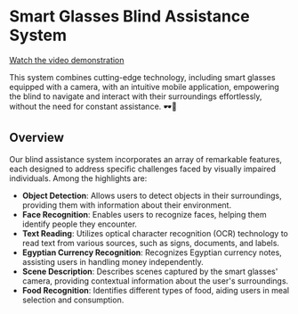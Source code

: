 # Smart Glasses Blind Assistance System


[Watch the video demonstration](https://github.com/mohamedelsayed10/graduation-project-/assets/87568101/79c9c13e-35b2-40e9-b248-422881c67f62)


This system combines cutting-edge technology, including smart glasses equipped with a camera, with an intuitive mobile application, empowering the blind to navigate and interact with their surroundings effortlessly, without the need for constant assistance. 🕶️📱

## Overview

Our blind assistance system incorporates an array of remarkable features, each designed to address specific challenges faced by visually impaired individuals. Among the highlights are:

- **Object Detection**: Allows users to detect objects in their surroundings, providing them with information about their environment.
- **Face Recognition**: Enables users to recognize faces, helping them identify people they encounter.
- **Text Reading**: Utilizes optical character recognition (OCR) technology to read text from various sources, such as signs, documents, and labels.
- **Egyptian Currency Recognition**: Recognizes Egyptian currency notes, assisting users in handling money independently.
- **Scene Description**: Describes scenes captured by the smart glasses' camera, providing contextual information about the user's surroundings.
- **Food Recognition**: Identifies different types of food, aiding users in meal selection and consumption.

